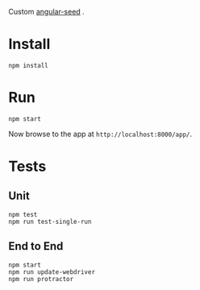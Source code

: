 Custom [angular-seed](https://github.com/angular/angularfire-seed) .

# Install

```
npm install
```

# Run

```
npm start
```

Now browse to the app at `http://localhost:8000/app/`.

# Tests

## Unit

```
npm test
npm run test-single-run
```

## End to End

```
npm start
npm run update-webdriver
npm run protractor
```